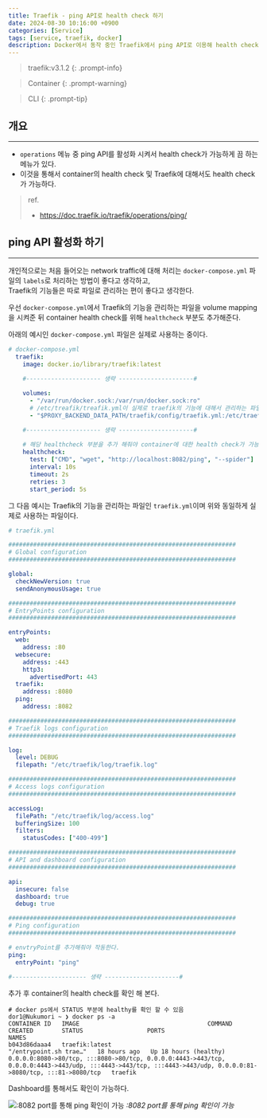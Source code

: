 ```yaml
---
title: Traefik - ping API로 health check 하기
date: 2024-08-30 10:16:00 +0900
categories: [Service]
tags: [service, traefik, docker]
description: Docker에서 동작 중인 Traefik에서 ping API로 이용해 health check를 해 본다.
---
```



>traefik:v3.1.2
{: .prompt-info}

>Container
{: .prompt-warning}

>CLI
{: .prompt-tip}

## 개요
---

* `operations` 메뉴 중 ping API를 활성화 시켜서 health check가 가능하게 끔 하는 메뉴가 있다.
* 이것을 통해서 container의 health check 및 Traefik에 대해서도 health check가 가능하다.

> ref.
> - <https://doc.traefik.io/traefik/operations/ping/>

## ping API 활성화 하기
---

개인적으로는 처음 들어오는 network traffic에 대해 처리는 `docker-compose.yml` 파일의 `labels`로 처리하는 방법이 좋다고 생각하고,  
Traefik의 기능들은 따로 파일로 관리하는 편이 좋다고 생각한다.

우선 `docker-compose.yml`에서 Traefik의 기능을 관리하는 파일을 volume mapping을 시켜준 뒤 container health check를 위해 `healthcheck` 부분도 추가해준다.

아래의 예시인 `docker-compose.yml` 파일은 실제로 사용하는 중이다.

```yaml
# docker-compose.yml
  traefik:
    image: docker.io/library/traefik:latest
    
    #--------------------- 생략 ---------------------#    

    volumes:
      - "/var/run/docker.sock:/var/run/docker.sock:ro"
      # /etc/treafik/treafik.yml이 실제로 traefik의 기능에 대해서 관리하는 파일이며 /etc/treafik 이하에 파일명을 다르게 maaping 시에도 동일하게 작동 함
      - "$PROXY_BACKEND_DATA_PATH/traefik/config/traefik.yml:/etc/traefik/traefik.yml:ro"

    #--------------------- 생략 ---------------------#
    
    # 해당 healthcheck 부분을 추가 해줘야 container에 대한 health check가 가능 함
    healthcheck:
      test: ["CMD", "wget", "http://localhost:8082/ping", "--spider"]
      interval: 10s
      timeout: 2s
      retries: 3
      start_period: 5s
```

그 다음 예시는 Traefik의 기능을 관리하는 파일인 `traefik.yml`이며 위와 동일하게 실제로 사용하는 파일이다.

```yaml
# traefik.yml

################################################################
# Global configuration
################################################################

global:
  checkNewVersion: true
  sendAnonymousUsage: true

################################################################
# EntryPoints configuration
################################################################

entryPoints:
  web:
    address: :80
  websecure:
    address: :443
    http3:
      advertisedPort: 443
  traefik:
    address: :8080
  ping:
    address: :8082

################################################################
# Traefik logs configuration
################################################################

log:
  level: DEBUG
  filepath: "/etc/traefik/log/traefik.log"

################################################################
# Access logs configuration
################################################################

accessLog:
  filePath: "/etc/traefik/log/access.log"
  bufferingSize: 100
  filters:
    statusCodes: ["400-499"]

################################################################
# API and dashboard configuration
################################################################

api:
  insecure: false
  dashboard: true
  debug: true

################################################################
# Ping configuration
################################################################

# envtryPoint를 추가해줘야 작동한다.
ping:
  entryPoint: "ping"
      
#--------------------- 생략 ---------------------#
```

추가 후 container의 health check를 확인 해 본다.

```shell
# docker ps에서 STATUS 부분에 healthy를 확인 할 수 있음
dor1@Nukumori ~ ❯ docker ps -a
CONTAINER ID   IMAGE                                    COMMAND                  CREATED        STATUS                  PORTS                                                                                                                                                            NAMES
b043d86daaa4   traefik:latest                           "/entrypoint.sh trae…"   18 hours ago   Up 18 hours (healthy)   0.0.0.0:8080->80/tcp, :::8080->80/tcp, 0.0.0.0:4443->443/tcp, 0.0.0.0:4443->443/udp, :::4443->443/tcp, :::4443->443/udp, 0.0.0.0:81->8080/tcp, :::81->8080/tcp   traefik
```

Dashboard를 통해서도 확인이 가능하다.

 ![:8082 port를 통해 ping 확인이 가능](/assets/img/post/service/2024-08-30-traefik-health_check_ping_api/1.png)
 _:8082 port를 통해 ping 확인이 가능_